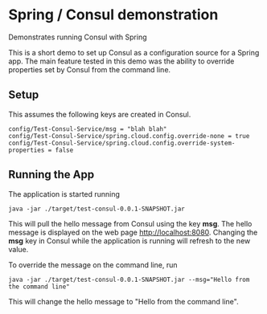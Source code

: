# Spring / Consul demonstration
Demonstrates running Consul with Spring

This is a short demo to set up Consul as a configuration source for a Spring app. The main feature tested in this demo was the ability to 
override properties set by Consul from the command line.

## Setup

This assumes the following keys are created in Consul.
```
config/Test-Consul-Service/msg = "blah blah"
config/Test-Consul-Service/spring.cloud.config.override-none = true
config/Test-Consul-Service/spring.cloud.config.override-system-properties = false
```   

## Running the App
The application is started running 
```
java -jar ./target/test-consul-0.0.1-SNAPSHOT.jar 
```

This will pull the hello message from Consul using the key **msg**. The hello message is displayed on the web page [http://localhost:8080](http://localhost:8080). 
Changing the **msg** key in Consul while the application is running will refresh to the new value.

To override the message on the command line, run

```
java -jar ./target/test-consul-0.0.1-SNAPSHOT.jar --msg="Hello from the command line"
```

This will change the hello message to "Hello from the command line". 
